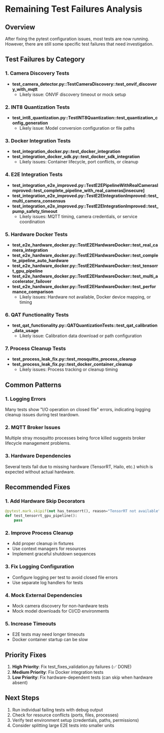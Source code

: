 # Remaining Test Failures Analysis

## Overview
After fixing the pytest configuration issues, most tests are now running. However, there are still some specific test failures that need investigation.

## Test Failures by Category

### 1. Camera Discovery Tests
- **test_camera_detector.py::TestCameraDiscovery::test_onvif_discovery_with_mqtt**
  - Likely issue: ONVIF discovery timeout or mock setup

### 2. INT8 Quantization Tests  
- **test_int8_quantization.py::TestINT8Quantization::test_quantization_config_generation**
  - Likely issue: Model conversion configuration or file paths

### 3. Docker Integration Tests
- **test_integration_docker.py::test_docker_integration**
- **test_integration_docker_sdk.py::test_docker_sdk_integration**
  - Likely issues: Container lifecycle, port conflicts, or cleanup

### 4. E2E Integration Tests
- **test_integration_e2e_improved.py::TestE2EPipelineWithRealCamerasImproved::test_complete_pipeline_with_real_cameras[insecure]**
- **test_integration_e2e_improved.py::TestE2EIntegrationImproved::test_multi_camera_consensus**
- **test_integration_e2e_improved.py::TestE2EIntegrationImproved::test_pump_safety_timeout**
  - Likely issues: MQTT timing, camera credentials, or service coordination

### 5. Hardware Docker Tests
- **test_e2e_hardware_docker.py::TestE2EHardwareDocker::test_real_camera_integration**
- **test_e2e_hardware_docker.py::TestE2EHardwareDocker::test_complete_pipeline_auto_hardware**
- **test_e2e_hardware_docker.py::TestE2EHardwareDocker::test_tensorrt_gpu_pipeline**
- **test_e2e_hardware_docker.py::TestE2EHardwareDocker::test_multi_accelerator_failover**
- **test_e2e_hardware_docker.py::TestE2EHardwareDocker::test_performance_comparison**
  - Likely issues: Hardware not available, Docker device mapping, or timing

### 6. QAT Functionality Tests
- **test_qat_functionality.py::QATQuantizationTests::test_qat_calibration_data_usage**
  - Likely issue: Calibration data download or path configuration

### 7. Process Cleanup Tests
- **test_process_leak_fix.py::test_mosquitto_process_cleanup**
- **test_process_leak_fix.py::test_docker_container_cleanup**
  - Likely issues: Process tracking or cleanup timing

## Common Patterns

### 1. Logging Errors
Many tests show "I/O operation on closed file" errors, indicating logging cleanup issues during test teardown.

### 2. MQTT Broker Issues
Multiple stray mosquitto processes being force killed suggests broker lifecycle management problems.

### 3. Hardware Dependencies
Several tests fail due to missing hardware (TensorRT, Hailo, etc.) which is expected without actual hardware.

## Recommended Fixes

### 1. Add Hardware Skip Decorators
```python
@pytest.mark.skipif(not has_tensorrt(), reason="TensorRT not available")
def test_tensorrt_gpu_pipeline():
    pass
```

### 2. Improve Process Cleanup
- Add proper cleanup in fixtures
- Use context managers for resources
- Implement graceful shutdown sequences

### 3. Fix Logging Configuration
- Configure logging per test to avoid closed file errors
- Use separate log handlers for tests

### 4. Mock External Dependencies
- Mock camera discovery for non-hardware tests
- Mock model downloads for CI/CD environments

### 5. Increase Timeouts
- E2E tests may need longer timeouts
- Docker container startup can be slow

## Priority Fixes

1. **High Priority**: Fix test_fixes_validation.py failures (✅ DONE)
2. **Medium Priority**: Fix Docker integration tests
3. **Low Priority**: Fix hardware-dependent tests (can skip when hardware absent)

## Next Steps

1. Run individual failing tests with debug output
2. Check for resource conflicts (ports, files, processes)
3. Verify test environment setup (credentials, paths, permissions)
4. Consider splitting large E2E tests into smaller units